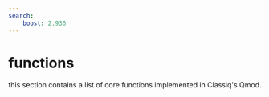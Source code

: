```yaml
---
search:
    boost: 2.936
---
```


# functions

this section contains a list of core functions implemented in Classiq's Qmod.

